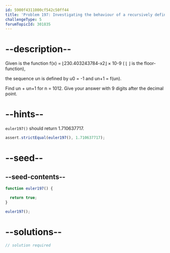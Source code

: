 ```yaml
---
id: 5900f4311000cf542c50ff44
title: 'Problem 197: Investigating the behaviour of a recursively defined sequence'
challengeType: 5
forumTopicId: 301835
---
```


# --description--

Given is the function f(x) = ⌊230.403243784-x2⌋ × 10-9 ( ⌊ ⌋ is the floor-function),

the sequence un is defined by u0 = -1 and un+1 = f(un).

Find un + un+1 for n = 1012. Give your answer with 9 digits after the decimal point.

# --hints--

`euler197()` should return 1.710637717.

```js
assert.strictEqual(euler197(), 1.710637717);
```

# --seed--

## --seed-contents--

```js
function euler197() {

  return true;
}

euler197();
```

# --solutions--

```js
// solution required
```
